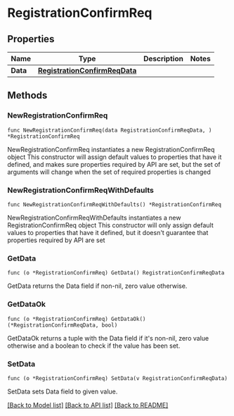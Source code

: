 # RegistrationConfirmReq

## Properties

Name | Type | Description | Notes
------------ | ------------- | ------------- | -------------
**Data** | [**RegistrationConfirmReqData**](RegistrationConfirmReqData.md) |  | 

## Methods

### NewRegistrationConfirmReq

`func NewRegistrationConfirmReq(data RegistrationConfirmReqData, ) *RegistrationConfirmReq`

NewRegistrationConfirmReq instantiates a new RegistrationConfirmReq object
This constructor will assign default values to properties that have it defined,
and makes sure properties required by API are set, but the set of arguments
will change when the set of required properties is changed

### NewRegistrationConfirmReqWithDefaults

`func NewRegistrationConfirmReqWithDefaults() *RegistrationConfirmReq`

NewRegistrationConfirmReqWithDefaults instantiates a new RegistrationConfirmReq object
This constructor will only assign default values to properties that have it defined,
but it doesn't guarantee that properties required by API are set

### GetData

`func (o *RegistrationConfirmReq) GetData() RegistrationConfirmReqData`

GetData returns the Data field if non-nil, zero value otherwise.

### GetDataOk

`func (o *RegistrationConfirmReq) GetDataOk() (*RegistrationConfirmReqData, bool)`

GetDataOk returns a tuple with the Data field if it's non-nil, zero value otherwise
and a boolean to check if the value has been set.

### SetData

`func (o *RegistrationConfirmReq) SetData(v RegistrationConfirmReqData)`

SetData sets Data field to given value.



[[Back to Model list]](../README.md#documentation-for-models) [[Back to API list]](../README.md#documentation-for-api-endpoints) [[Back to README]](../README.md)


